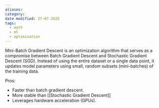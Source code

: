 ```yaml
---
aliases:
category:
date modified: 27-07-2025
tags:
  - math
  - ml
  - optimisation
---
```

Mini-Batch Gradient Descent is an optimization algorithm that serves as a compromise between Batch Gradient Descent and Stochastic Gradient Descent (SGD). Instead of using the entire dataset or a single data point, it updates model parameters using small, random subsets (mini-batches) of the training data.

Pros:
- Faster than batch gradient descent.
- More stable than [[Stochastic Gradient Descent]]
- Leverages hardware acceleration (GPUs).
